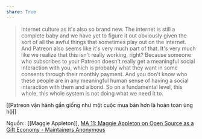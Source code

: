 ```yaml
---
share: True
---
```

> internet culture as it's also so brand new. The internet is still a complete baby and we have yet to figure it out obviously given the sort of all the awful things that sometimes play out on the internet. And Patreon also seems like it's very much part of that. It's very much like we realize that this isn't really working, right? Because someone who subscribes to your Patreon doesn't really get a meaningful social interaction with you, which is probably what they want in some consents through their monthly payment. And you don't know who these people are in any meaningful human sense of having a social interaction with them and a bond. So on a fundamental level, this whole, this whole system is not doing what we need it to.

[[Patreon vận hành gần giống như một cuộc mua bán hơn là hoàn toàn ủng hộ]] 

Nguồn:: [[Maggie Appleton]], [MA 11: Maggie Appleton on Open Source as a Gift Economy - Maintainers Anonymous](https://maintainersanonymous.com/gift/#t=31:23)
